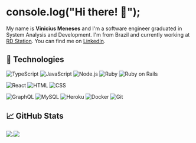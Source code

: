 # console.log("Hi there! 👋");

My name is **Vinicius Meneses** and I'm a software engineer graduated in System Analysis and Development. I'm from Brazil and currently working at [RD Station](https://github.com/ResultadosDigitais). You can find me on [LinkedIn](https://www.linkedin.com/in/vinicius-meneses/).

## 🔧 Technologies

![TypeScript](https://img.shields.io/badge/typescript-007acc?&style=for-the-badge&logo=typescript&logoColor=white)
![JavaScript](https://img.shields.io/badge/javascript-f0db4f?&style=for-the-badge&logo=javascript&logoColor=black&fontColor=black)
![Node.js](https://img.shields.io/badge/node.js-339933?&style=for-the-badge&logo=node.js&logoColor=white)
![Ruby](https://img.shields.io/badge/ruby-CC342D?&style=for-the-badge&logo=ruby&logoColor=white)
![Ruby on Rails](https://img.shields.io/badge/ruby%20on%20rails-CC0000?&style=for-the-badge&logo=rubyonrails&logoColor=white)

![React](https://img.shields.io/badge/react-61DAFB?&style=for-the-badge&logo=react&logoColor=black&fontColor=black)
![HTML](https://img.shields.io/badge/html-E34F26?&style=for-the-badge&logo=html5&logoColor=white)
![CSS](https://img.shields.io/badge/css-1572B6?&style=for-the-badge&logo=css3&logoColor=white)

![GraphQL](https://img.shields.io/badge/graphql-E10098?&style=for-the-badge&logo=graphql&logoColor=white)
![MySQL](https://img.shields.io/badge/mysql-4479A1?&style=for-the-badge&logo=mysql&logoColor=white)
![Heroku](https://img.shields.io/badge/heroku-430098?&style=for-the-badge&logo=heroku&logoColor=white)
![Docker](https://img.shields.io/badge/docker-2496ED?&style=for-the-badge&logo=docker&logoColor=white)
![Git](https://img.shields.io/badge/git-F05032?&style=for-the-badge&logo=git&logoColor=white)

## &#x1f4c8; GitHub Stats

<a href="https://github.com/viniciusmeneses">
  <img align="center" src="https://github-readme-stats.vercel.app/api?username=viniciusmeneses&show_icons=true&line_height=27&count_private=true&theme=github_dark" />
</a>
<a href="https://github.com/viniciusmeneses">
  <img align="center" src="https://github-readme-stats.vercel.app/api/top-langs/?username=viniciusmeneses&hide=html&langs_count=3&theme=github_dark" />
</a>
